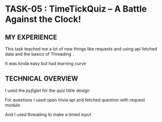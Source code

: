 # TASK-05 : TimeTickQuiz – A Battle Against the Clock!

## MY EXPERIENCE

This task teached me a lot of new things like requests and using api fetched data and the basics of Threading .

It was kinda easy but had learning curve

## TECHNICAL OVERVIEW
I used the _pyfiglet_ for the quiz tittle design

For questions I used open trivia api and fetched question with request module 

And I used threading to make a timed input 

